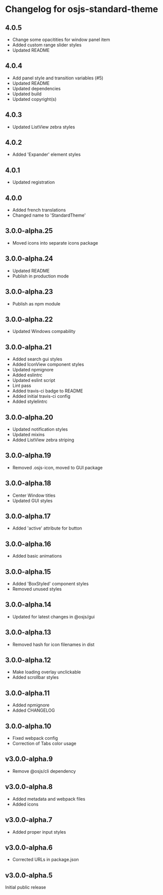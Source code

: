 # Changelog for osjs-standard-theme

## 4.0.5

* Change some opacitities for window panel item
* Added custom range slider styles
* Updated README

## 4.0.4

* Add panel style and transition variables (#5)
* Updated README
* Updated dependencies
* Updated build
* Updated copyright(s)

## 4.0.3

* Updated ListView zebra styles

## 4.0.2

* Added 'Expander' element styles

## 4.0.1

* Updated registration

## 4.0.0

* Added french translations
* Changed name to 'StandardTheme'

## 3.0.0-alpha.25

* Moved icons into separate icons package

## 3.0.0-alpha.24

* Updated README
* Publish in production mode

## 3.0.0-alpha.23

* Publish as npm module

## 3.0.0-alpha.22

* Updated Windows compability

## 3.0.0-alpha.21

* Added search gui styles
* Added IconView component styles
* Updated npmignore
* Added eslintrc
* Updated eslint script
* Lint pass
* Added travis-ci badge to README
* Added initial travis-ci config
* Added stylelintrc

## 3.0.0-alpha.20

* Updated notification styles
* Updated mixins
* Added ListView zebra striping

## 3.0.0-alpha.19

* Removed .osjs-icon, moved to GUI package

## 3.0.0-alpha.18

* Center Window titles
* Updated GUI styles

## 3.0.0-alpha.17

* Added 'active' attribute for button

## 3.0.0-alpha.16

* Added basic animations

## 3.0.0-alpha.15

* Added 'BoxStyled' component styles
* Removed unused styles

## 3.0.0-alpha.14

* Updated for latest changes in @osjs/gui

## 3.0.0-alpha.13

* Removed hash for icon filenames in dist

## 3.0.0-alpha.12

* Make loading overlay unclickable
* Added scrollbar styles

## 3.0.0-alpha.11

* Added npmignore
* Added CHANGELOG

## 3.0.0-alpha.10

* Fixed webpack config
* Correction of Tabs color usage

## v3.0.0-alpha.9

* Remove @osjs/cli dependency

## v3.0.0-alpha.8

* Added metadata and webpack files
* Added icons

## v3.0.0-alpha.7

* Added proper input styles

## v3.0.0-alpha.6

* Corrected URLs in package.json

## v3.0.0-alpha.5

Initial public release
